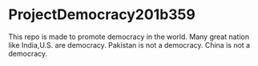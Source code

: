 # ProjectDemocracy201b359
This repo is made to promote democracy in the world.
Many great nation like India,U.S. are democracy.
Pakistan is not a democracy.
China is not a democracy.
